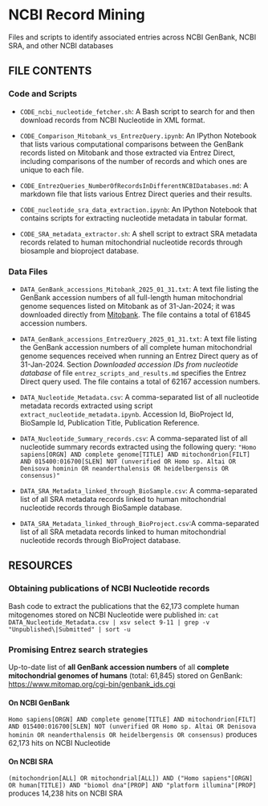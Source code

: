 # NCBI Record Mining

Files and scripts to identify associated entries across NCBI GenBank, NCBI SRA, and other NCBI databases

## FILE CONTENTS

### Code and Scripts

- `CODE_ncbi_nucleotide_fetcher.sh`: A Bash script to search for and then download records from NCBI Nucleotide in XML format.

- `CODE_Comparison_Mitobank_vs_EntrezQuery.ipynb`: An IPython Notebook that lists various computational comparisons between the GenBank records listed on Mitobank and those extracted via Entrez Direct, including comparisons of the number of records and which ones are unique to each file.

- `CODE_EntrezQueries_NumberOfRecordsInDifferentNCBIDatabases.md`: A markdown file that lists various Entrez Direct queries and their results.

- `CODE_nucleotide_sra_data_extraction.ipynb`: An IPython Notebook that contains scripts for extracting nucleotide metadata in tabular format.

- `CODE_SRA_metadata_extractor.sh`: A shell script to extract SRA metadata records related to human mitochondrial nucleotide records through biosample and bioproject database.

### Data Files

- `DATA_GenBank_accessions_Mitobank_2025_01_31.txt`: A text file listing the GenBank accession numbers of all full-length human mitochondrial genome sequences listed on Mitobank as of 31-Jan-2024; it was downloaded directly from [Mitobank](https://www.mitomap.org/foswiki/bin/view/MITOMAP/Mitobank). The file contains a total of 61845 accession numbers.

- `DATA_GenBank_accessions_EntrezQuery_2025_01_31.txt`: A text file listing the GenBank accession numbers of all complete human mitochondrial genome sequences received when running an Entrez Direct query as of 31-Jan-2024. Section _Downloaded accession IDs from nucleotide database_ of file `entrez_scripts_and_results.md` specifies the Entrez Direct query used. The file contains a total of 62167 accession numbers.

- `DATA_Nucleotide_Metadata.csv`: A comma-separated list of all nucleotide metadata records extracted using script `extract_nucleotide_metadata.ipynb`. Accession Id, BioProject Id, BioSample Id, Publication Title, Publication Reference.

- `DATA_Nucleotide_Summary_records.csv`: A comma-separated list of all nucleotide summary records extracted using the following query: `"Homo sapiens[ORGN] AND complete genome[TITLE] AND mitochondrion[FILT] AND 015400:016700[SLEN] NOT (unverified OR Homo sp. Altai OR Denisova hominin OR neanderthalensis OR heidelbergensis OR consensus)"`

- `DATA_SRA_Metadata_linked_through_BioSample.csv`: A comma-separated list of all SRA metadata records linked to human mitochondrial nucleotide records through BioSample database.

- `DATA_SRA_Metadata_linked_through_BioProject.csv`:A comma-separated list of all SRA metadata records linked to human mitochondrial nucleotide records through BioProject database.

## RESOURCES

### Obtaining publications of NCBI Nucleotide records

Bash code to extract the publications that the 62,173 complete human mitogenomes stored on NCBI Nucleotide were published in:
`cat DATA_Nucleotide_Metadata.csv | xsv select 9-11 | grep -v "Unpublished\|Submitted" | sort -u`

### Promising Entrez search strategies

Up-to-date list of **all GenBank accession numbers** of all **complete mitochondrial genomes of humans** (total: 61,845) stored on GenBank: https://www.mitomap.org/cgi-bin/genbank_ids.cgi

#### On NCBI GenBank

`Homo sapiens[ORGN] AND complete genome[TITLE] AND mitochondrion[FILT] AND 015400:016700[SLEN] NOT (unverified OR Homo sp. Altai OR Denisova hominin OR neanderthalensis OR heidelbergensis OR consensus)` produces 62,173 hits on NCBI Nucleotide

#### On NCBI SRA

`(mitochondrion[ALL] OR mitochondrial[ALL]) AND ("Homo sapiens"[ORGN] OR human[TITLE]) AND "biomol dna"[PROP] AND "platform illumina"[PROP]` produces 14,238 hits on NCBI SRA
